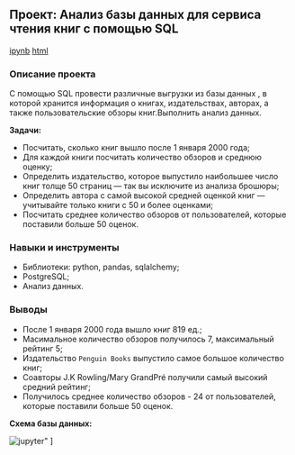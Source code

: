 ## Проект: Анализ базы данных для сервиса чтения книг с помощью SQL
[ipynb](https://github.com/moseevaevgeniya/-yandex_praktikum/blob/2049a0ea104aa9f670f1a8ce62c7e68ec88b47af/13.%D0%A4%D0%B8%D0%BD%D0%B0%D0%BB%D1%8C%D0%BD%D1%8B%D0%B9%20%D0%BF%D1%80%D0%BE%D0%B5%D0%BA%D1%82:%20SQL/README.md/sql_project%20(1).ipynb) [html](https://github.com/moseevaevgeniya/-yandex_praktikum/blob/e9e015e71aa28d5a543469b8d42cf9f280aa20d1/13.%D0%A4%D0%B8%D0%BD%D0%B0%D0%BB%D1%8C%D0%BD%D1%8B%D0%B9%20%D0%BF%D1%80%D0%BE%D0%B5%D0%BA%D1%82:%20SQL/README.md/sql_project.html)
### Описание проекта  
С помощью SQL провести различные выгрузки из базы данных , в которой хранится информация о книгах, издательствах, авторах, а также пользовательские обзоры книг.Выполнить анализ данных.  

**Задачи:**
- Посчитать, сколько книг вышло после 1 января 2000 года;  
- Для каждой книги посчитать количество обзоров и среднюю оценку;  
- Определить издательство, которое выпустило наибольшее число книг толще 50 страниц — так вы исключите из анализа брошюры;  
- Определить автора с самой высокой средней оценкой книг — учитывайте только книги с 50 и более оценками;  
- Посчитать среднее количество обзоров от пользователей, которые поставили больше 50 оценок.  
### Навыки и инструменты
- Библиотеки: python, pandas, sqlalchemy;  
- PostgreSQL;
- Анализ данных.  
### Выводы  
- После 1 января 2000 года вышло книг 819 ед.;  
- Масимальное количество обзоров получилось 7, максимальный рейтинг 5;  
- Издательство `Penguin Books` выпустило самое большое количество книг;  
- Соавторы J.K Rowling/Mary GrandPré получили самый высокий средний рейтинг;  
- Получилось среднее количество обзоров - 24 от пользователей, которые поставили больше 50 оценок. 

**Схема базы данных:**

![jupyter](https://pictures.s3.yandex.net/resources/scheme_1589269096.png)"
   ]
